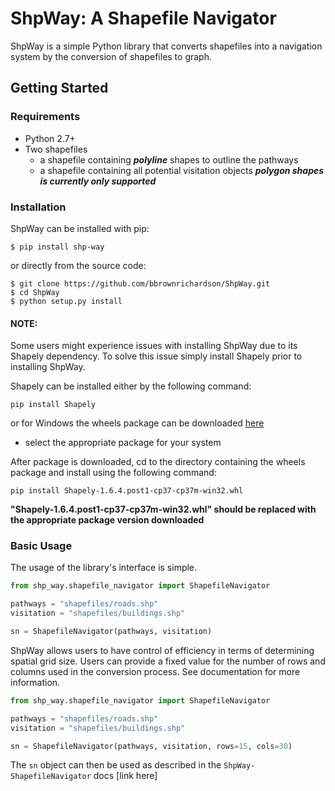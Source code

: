 # ShpWay: A Shapefile Navigator

ShpWay is a simple Python library that converts shapefiles into a navigation system by the conversion of shapefiles to graph.


## Getting Started

### Requirements

* Python 2.7+
* Two shapefiles
    - a shapefile containing _**polyline**_ shapes to outline the pathways
    - a shapefile containing all potential visitation objects _**polygon shapes is currently only supported**_

### Installation

ShpWay can be installed with pip:

```
$ pip install shp-way
```

or directly from the source code:

```
$ git clone https://github.com/bbrownrichardson/ShpWay.git
$ cd ShpWay
$ python setup.py install
```

#### NOTE:
Some users might experience issues with installing ShpWay due to its Shapely dependency.
To solve this issue simply install Shapely prior to installing ShpWay.

Shapely can be installed either by the following command:
```
pip install Shapely
```

or for Windows the wheels package can be downloaded [here](https://www.lfd.uci.edu/~gohlke/pythonlibs/#shapely)
- select the appropriate package for your system

After package is downloaded, cd to the directory containing the wheels package and install using the following command:

```
pip install Shapely-1.6.4.post1-cp37-cp37m-win32.whl
```

**"Shapely-1.6.4.post1-cp37-cp37m-win32.whl" should be replaced with the appropriate package version downloaded**


### Basic Usage
The usage of the library's interface is simple.

```python
from shp_way.shapefile_navigator import ShapefileNavigator

pathways = "shapefiles/roads.shp"
visitation = "shapefiles/buildings.shp"

sn = ShapefileNavigator(pathways, visitation)
```

ShpWay allows users to have control of efficiency in terms of determining spatial grid size. Users can provide a fixed value for the number of rows and columns used in the conversion process. See documentation for more information.

```python
from shp_way.shapefile_navigator import ShapefileNavigator

pathways = "shapefiles/roads.shp"
visitation = "shapefiles/buildings.shp"

sn = ShapefileNavigator(pathways, visitation, rows=15, cols=30)
```

The `sn` object can then be used as described in the `ShpWay-ShapefileNavigator` docs [link here]
